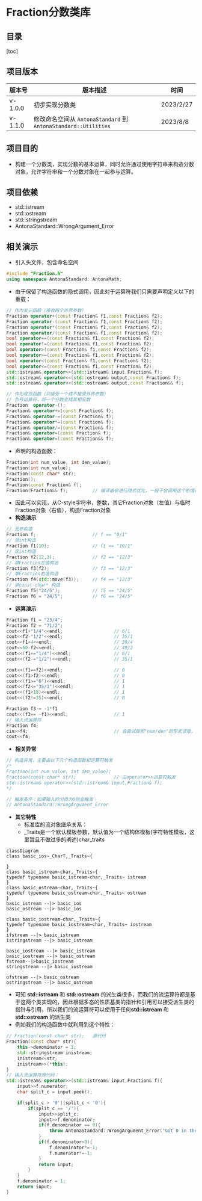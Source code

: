 # Fraction分数类库

## 目录

[toc]

## 项目版本

| 版本号  | 版本描述                                                     | 时间      |
| ------- | ------------------------------------------------------------ | --------- |
| v-1.0.0 | 初步实现分数类                                               | 2023/2/27 |
| v-1.1.0 | 修改命名空间从 `AntonaStandard` 到 `AntonaStandard::Utilities` | 2023/8/8  |

## 项目目的

- 构建一个分数类，实现分数的基本运算，同时允许通过使用字符串来构造分数对象，允许字符串和一个分数对象在一起参与运算。



## 项目依赖

- std::istream
- std::ostream
- std::stringstream
- AntonaStandard::WrongArgument_Error

## 相关演示

- 引入头文件，包含命名空间

```cpp
#include "Fraction.h"
using namespace AntonaStandard::AntonaMath;
```



- 由于保留了构造函数的隐式调用，因此对于运算符我们只需要声明定义以下的重载：

```cpp
// 作为友元函数（接收两个外界参数）
Fraction operator+(const Fraction& f1,const Fraction& f2);
Fraction operator-(const Fraction& f1,const Fraction& f2);
Fraction operator*(const Fraction& f1,const Fraction& f2);
Fraction operator/(const Fraction& f1,const Fraction& f2);
bool operator==(const Fraction& f1,const Fraction& f2);
bool operator!=(const Fraction& f1,const Fraction& f2);
bool operator>(const Fraction& f1,const Fraction& f2);
bool operator>=(const Fraction& f1,const Fraction& f2);
bool operator<(const Fraction& f1,const Fraction& f2);
bool operator<=(const Fraction& f1,const Fraction& f2);
std::istream& operator>>(std::istream& input,Fraction& f);
std::ostream& operator<<(std::ostream& output,const Fraction& f);
std::ostream& operator<<(std::ostream& output,const Fraction&& f);

// 作为成员函数（只接受一个或不接受外界参数）
// 负号运算符，将一个分数变成其相反数
Fraction  operator-();
Fraction& operator+=(const Fraction& f);
Fraction& operator-=(const Fraction& f);
Fraction& operator*=(const Fraction& f);
Fraction& operator/=(const Fraction& f);
Fraction& operator=(const Fraction& f);
Fraction& operator=(const Fraction&& f);

```

- 声明的构造函数：

```cpp
Fraction(int num_value, int den_value);
Fraction(int num_value);
Fraction(const char* str);
Fraction();
Fraction(const Fraction& f);
Fraction(Fraction&& f);			// 编译器会进行隐式优化，一般不会调用这个右值构造函数
```

- 因此可以实现，从C-style字符串，整数，其它Fraction对象（左值）与临时Fraction对象（右值），构造Fraction对象
- **构造演示**

```cpp
// 无参构造
Fraction f;						// f == "0/1"
// 单int构造
Fraction f1(10);				// f1 == "10/1"
// 双int构造
Fraction f2(12,3);				// f2 == "12/3"
// 单Fraction左值构造
Fraction f3(f2);				// f3 == "12/3"
// 单Fraction右值购造
Fraction f4(std::move(f3));		// f4 == "12/3"
// 单const char* 构造
Fraction f5("24/5");			// f5 == "24/5"
Fraction f6 = "24/5";			// f6 == "24/5"
```

- **运算演示**

```cpp
Fraction f1 = "23/4";
Fraction f2 = "71/2";
cout<<f1+"1/4"<<endl;					// 6/1
cout<<f2-"1/2"<<endl;					// 35/1
cout<<f1+4<<endl;						// 39/4	
cout<<60-f2<<endl;						// 49/2
cout<<(f1+="1/4")<<endl;				// 6/1
cout<<(f2-="1/2")<<endl;				// 35/1

cout<<(f1==f2)<<endl;					// 0
cout<<(f1>f2)<<endl;					// 0
cout<<(f1>="6")<<endl;					// 1
cout<<(f2<="35/1")<<endl;				// 1
cout<<(f1<18)<<endl;					// 1
cout<<(f2!=35)<<endl;					// 0

Fraction f3 = -1*f1 
cout<<(f3== -f1)<<endl;					// 1
// 输入流运算符
Fraction f4;
cin>>f4;								// 会尝试按照"num/den"的形式读取，如果不存在字符'/'则会终止读取den，并将den赋值为1
cout<<f4;
```

- **相关异常**

```cpp
// 构造异常，主要由以下几个构造函数和运算符触发
/*
Fraction(int num_value, int den_value);
Fraction(const char* str);				// 由operator>>运算符触发
std::istream& operator>>(std::istream& input,Fraction& f);
*/

// 触发条件：如果输入的分母为0则会触发：
// AntonaStandard::WrongArgument_Error
```

- **其它特性**
  - 标准库的流对象继承关系：
  - \_Traits是一个默认模板参数，默认值为一个结构体模板(字符特性模板，这里暂且不做过多的阐述)char_traits 

```mermaid
classDiagram
class basic_ios~_CharT,_Traits~{
 
}
class basic_istream~char,_Traits~{
typedef typename basic_istream~char,_Traits~ istream
}
class basic_ostream~char,_Traits~{
typedef typename basic_ostream~char,_Traits~ ostream
}
basic_istream --|> basic_ios
basic_ostream --|> basic_ios

class basic_iostream~char,_Traits~{
typedef typename basic_iostream~char,_Traits~ iostream
}
ifstream --|> basic_istream
istringstream --|> basic_istream

basic_iostream --|> basic_istream
basic_iostream --|> basic_ostream
fstream--|>basic_iostream
stringstream --|> basic_iostream

ofstream --|> basic_ostream
ostringstream --|> basic_ostream
```

- 可知 **std::istream** 和 **std::ostream** 的派生类很多，而我们的流运算符都是基于这两个类实现的，因此根据多态的性质基类的指针和引用可以接受派生类的指针与引用，所以我们的流运算符可以使用于任何**std::istream** 和 **std::ostream** 的派生类
- 例如我们的构造函数中就利用到这个特性：

```cpp
// Fraction(const char* str);	源代码
Fraction(const char* str){
    this->denominator = 1;
    std::stringstream inistream;
    inistream<<str;
    inistream>>(*this);    
}
// 输入流运算符源代码：
std::istream& operator>>(std::istream& input,Fraction& f){
    input>>f.numerator;
    char split_c = input.peek();

    if(split_c > '9'||split_c < '0'){
        if(split_c == '/'){
            input>>split_c;
            input>>f.denominator;
            if(f.denominator == 0){
                throw AntonaStandard::WrongArgument_Error("Got 0 in the denominator of AntonaStandard::Math::Fraction object!");
            }
            if(f.denominator<0){
                f.denominator*=-1;
                f.numerator*=-1;
            }
            return input;
        }
    }
    f.denominator = 1;
    return input;
}
```







